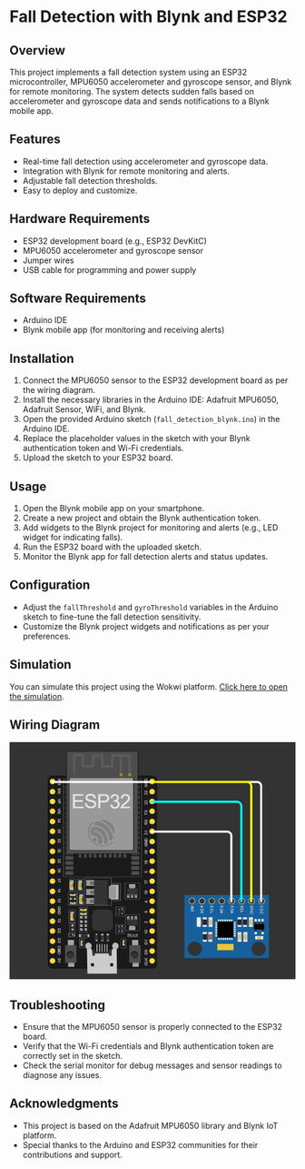 # Fall Detection with Blynk and ESP32

## Overview
This project implements a fall detection system using an ESP32 microcontroller, MPU6050 accelerometer and gyroscope sensor, and Blynk for remote monitoring. The system detects sudden falls based on accelerometer and gyroscope data and sends notifications to a Blynk mobile app.

## Features
- Real-time fall detection using accelerometer and gyroscope data.
- Integration with Blynk for remote monitoring and alerts.
- Adjustable fall detection thresholds.
- Easy to deploy and customize.

## Hardware Requirements
- ESP32 development board (e.g., ESP32 DevKitC)
- MPU6050 accelerometer and gyroscope sensor
- Jumper wires
- USB cable for programming and power supply

## Software Requirements
- Arduino IDE
- Blynk mobile app (for monitoring and receiving alerts)

## Installation
1. Connect the MPU6050 sensor to the ESP32 development board as per the wiring diagram.
2. Install the necessary libraries in the Arduino IDE: Adafruit MPU6050, Adafruit Sensor, WiFi, and Blynk.
3. Open the provided Arduino sketch (`fall_detection_blynk.ino`) in the Arduino IDE.
4. Replace the placeholder values in the sketch with your Blynk authentication token and Wi-Fi credentials.
5. Upload the sketch to your ESP32 board.

## Usage
1. Open the Blynk mobile app on your smartphone.
2. Create a new project and obtain the Blynk authentication token.
3. Add widgets to the Blynk project for monitoring and alerts (e.g., LED widget for indicating falls).
4. Run the ESP32 board with the uploaded sketch.
5. Monitor the Blynk app for fall detection alerts and status updates.

## Configuration
- Adjust the `fallThreshold` and `gyroThreshold` variables in the Arduino sketch to fine-tune the fall detection sensitivity.
- Customize the Blynk project widgets and notifications as per your preferences.

## Simulation
You can simulate this project using the Wokwi platform. 
[Click here to open the simulation](https://wokwi.com/projects/394797708706463745).

## Wiring Diagram
![Wiring Diagram](images/wiring_diagram.png)

## Troubleshooting
- Ensure that the MPU6050 sensor is properly connected to the ESP32 board.
- Verify that the Wi-Fi credentials and Blynk authentication token are correctly set in the sketch.
- Check the serial monitor for debug messages and sensor readings to diagnose any issues.

## Acknowledgments
- This project is based on the Adafruit MPU6050 library and Blynk IoT platform.
- Special thanks to the Arduino and ESP32 communities for their contributions and support.
